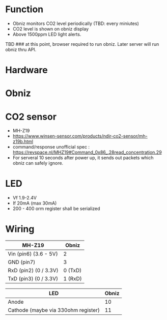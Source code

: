 # Function

- Obniz monitors CO2 level periodically (TBD: every miniutes)
- CO2 level is shown on obniz display
- Above 1500ppm LED light alerts.

TBD ###  at this point, browser required to run obniz.  Later server will run obniz thru API.

# Hardware

# Obniz

# CO2 sensor

- MH-Z19
- https://www.winsen-sensor.com/products/ndir-co2-sensor/mh-z19b.html
- command/response unofficial spec : https://revspace.nl/MHZ19#Command_0x86_.28read_concentration.29
- For serveral 10 seconds after power up, it sends out packets which obniz can safely ignore.

# LED

- Vf 1.9-2.4V
- If 20mA (max 30mA)
- 200 - 400 orm register shall be serialized

# Wiring

|MH-Z19 |Obniz|
|---|---|
| Vin (pin6) (3.6 - 5V) | 2 |
| GND (pin7)            | 3 |
| RxD (pin2) (0 / 3.3V) | 0 (TxD) |
| TxD (pin3) (0 / 3.3V) | 1 (RxD) |

|LED|Obniz|
|---|---|
| Anode | 10 |
| Cathode (maybe via 330ohm register) | 11 |
